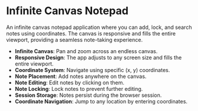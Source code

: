 
# Infinite Canvas Notepad

An infinite canvas notepad application where you can add, lock, and search notes using coordinates. The canvas is responsive and fills the entire viewport, providing a seamless note-taking experience.

- **Infinite Canvas**: Pan and zoom across an endless canvas.
- **Responsive Design**: The app adjusts to any screen size and fills the entire viewport.
- **Coordinate System**: Navigate using specific (x, y) coordinates.
- **Note Placement**: Add notes anywhere on the canvas.
- **Note Editing**: Edit notes by clicking on them.
- **Note Locking**: Lock notes to prevent further editing.
- **Session Storage**: Notes persist during the browser session.
- **Coordinate Navigation**: Jump to any location by entering coordinates.
